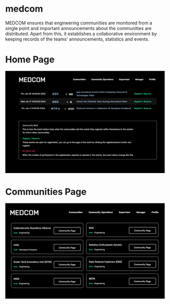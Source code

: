 # medcom
MEDCOM ensures that engineering communities are monitored from a single point and important announcements about the communities are distributed. Apart from this, it establishes a collaborative environment by keeping records of the teams' announcements, statistics and events.

# Home Page
![Home Page](https://github.com/x3beche/medcom/blob/main/example_images/Screenshot%202024-01-20%20142443.png "Home Page")

# Communities Page
![Communities Page](https://github.com/x3beche/medcom/blob/main/example_images/Screenshot%202024-01-20%20143158.png)

